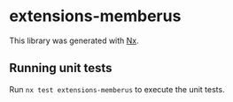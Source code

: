 # extensions-memberus

This library was generated with [Nx](https://nx.dev).

## Running unit tests

Run `nx test extensions-memberus` to execute the unit tests.
